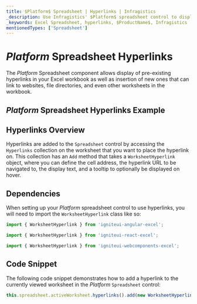 ```yaml
---
title: $Platform$ Spreadsheet | Hyperlinks | Infragistics
_description: Use Infragistics' $Platform$ spreadsheet control to display hyperlinks in the Excel workbook, which can link to websites, file directories and other worksheets. View $ProductName$ spreadsheet tutorials!
_keywords: Excel Spreadsheet, hyperlinks, $ProductName$, Infragistics
mentionedTypes: ['Spreadsheet']
---
```

# $Platform$ Spreadsheet Hyperlinks

The $Platform$ Spreadsheet component allows display of pre-existing hyperlinks in your Excel workbook as well as insertion of new ones that can link to websites, file directories, and even other worksheets in the workbook.

## $Platform$ Spreadsheet Hyperlinks Example


<code-view style="height: 500px"
           data-demos-base-url="{environment:dvDemosBaseUrl}"
           iframe-src="{environment:dvDemosBaseUrl}/excel/spreadsheet-hyperlinks"
           alt="$Platform$ Spreadsheet Hyperlinks Example"
           github-src="excel/spreadsheet/hyperlinks">
</code-view>

<div class="divider--half"></div>

## Hyperlinks Overview

Hyperlinks are added to the `Spreadsheet` control by accessing the `Hyperlinks` collection on the worksheet that you want to place the hyperlink on. This collection has an `Add` method that takes a `WorksheetHyperlink` object, where you can define the cell address, the hyperlink URL to be navigated to, the display text, and a tooltip to optionally be displayed on hover.

## Dependencies

When setting up your $Platform$ spreadsheet control to use hyperlinks, you will need to import the `WorksheetHyperlink` class like so:

<!-- Angular -->
```ts
import { WorksheetHyperlink } from 'igniteui-angular-excel';
```

<!-- React -->
```ts
import { WorksheetHyperlink } from 'igniteui-react-excel';
```

<!-- WebComponents -->
```ts
import { WorksheetHyperlink } from 'igniteui-webcomponents-excel';
```

## Code Snippet

The following code snippet demonstrates how to add a hyperlink to the currently viewed worksheet in the $Platform$ `Spreadsheet` control:

```ts
this.spreadsheet.activeWorksheet.hyperlinks().add(new WorksheetHyperlink("A1", "http://www.infragistics.com", "Infragistics", "Infragistics Home Page"));
```
